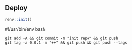 ## Deploy

```R
renv::init()
```

#!/usr/bin/env bash

```
git add -A && git commit -m "init repo" && git push
git tag -a 0.0.1 -m "++" && git push && git push --tags
```

